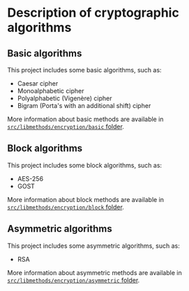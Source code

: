 # Description of cryptographic algorithms

## Basic algorithms

This project includes some basic algorithms, such as:

- Caesar cipher
- Monoalphabetic cipher
- Polyalphabetic (Vigenère) cipher
- Bigram (Porta's with an additional shift) cipher

More information about basic methods are available in [`src/libmethods/encryption/basic` folder](https://github.com/denisstasyev/Information_Security_JS/tree/master/src/libmethods/encryption/basic).

## Block algorithms

This project includes some block algorithms, such as:

- AES-256
- GOST

More information about block methods are available in [`src/libmethods/encryption/block` folder](https://github.com/denisstasyev/Information_Security_JS/tree/master/src/libmethods/encryption/block).

## Asymmetric algorithms

This project includes some asymmetric algorithms, such as:

- RSA

More information about asymmetric methods are available in [`src/libmethods/encryption/asymmetric` folder](https://github.com/denisstasyev/Information_Security_JS/tree/master/src/libmethods/encryption/asymmetric).
